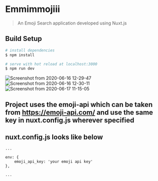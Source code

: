 # Emmimmojiii

> An Emoji Search application developed using Nuxt.js 

## Build Setup

```bash
# install dependencies
$ npm install

# serve with hot reload at localhost:3000
$ npm run dev

```
![Screenshot from 2020-06-16 12-29-47](https://user-images.githubusercontent.com/38497682/84741790-3294f200-afcd-11ea-9350-49eb8862e56f.png)
![Screenshot from 2020-06-16 12-30-11](https://user-images.githubusercontent.com/38497682/84741794-358fe280-afcd-11ea-8a09-52e87c19072e.png)
![Screenshot from 2020-06-17 11-15-05](https://user-images.githubusercontent.com/38497682/84859977-d349e700-b08b-11ea-8fee-bb8e8c1f3402.png)


## Project uses the emoji-api which can be taken from https://emoji-api.com/ and use the same key in nuxt.config.js wherever specified

## nuxt.config.js looks like below

```
...

env: {
    emoji_api_key: 'your emoji api key'
},

...

```
